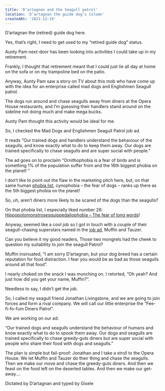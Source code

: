```yaml
---
title: 'D’artagnan and the Seagull patrol'
location: 'D’artagnan the guide dog’s Column'
createdAt: '2021-12-19'
---
```

D’artagnan the (retired) guide dog here.

Yes, that’s right, I need to get used to my “retired guide dog” status.

Aunty Pam next-door has been looking into activities I could take up in my retirement.

Frankly, I thought that retirement meant that I could just lie all day at home on the sofa or on my trampoline bed on the patio.

Anyway, Aunty Pam saw a story on TV about this mob who have come up with the idea for an enterprise called mad dogs and Englishmen Seagull patrol.

The dogs run around and chase seagulls away from diners at the Opera House restaurants, and I’m guessing their handlers stand around on the sideline not doing much and make mega bucks.

Aunty Pam thought this activity would be ideal for me.

So, I checked the Mad Dogs and Englishmen Seagull Patrol job ad.

It reads “Our trained dogs and handlers understand the behaviour of the seagulls, and know exactly what to do to keep them away. Our dogs are trained specifically to chase seagulls and are super social with people.”

The ad goes on to proclaim “Ornithophobia is a fear of birds and is something 1% of the population suffer from and the 16th biggest phobia on the planet! “

I don’t like to point out the flaw in the marketing pitch here, but, on that same human [phobia list](https://www.fearof.net/), cynophobia – the fear of dogs – ranks up there as the 5th biggest phobia on the planet!

So, uh, aren’t diners more likely to be scared of the dogs than the seagulls?

On that phobia list, I especially liked number 26: [Hippopotomonstrosesquippedaliophobia – The fear of long words](https://www.fearof.net/fear-of-long-words-phobia-hippopotomonstrosesquippedaliophobia/)!

Anyway, seemed like a cool job so I got in touch with a couple of their seagull-chasing superstars named in the [job ad](https://www.maddogsdogwalking.com.au/seagull-patrol/), Muffin and Tauzer.

Can you believe it my good readers, Those two mongrels had the cheek to question my suitability to join the seagull Patrol?

Muffin insinuated, “I am sorry D’artagnan, but your dog breed has a certain reputation for food distraction. I fear you would be as bad as those seagulls around all that food”.

I nearly choked on the snack I was munching on. I retorted, “Oh yeah? And just how did you get your name, Muffin?”.

Needless to say, I didn’t get the job.

So, I called my seagull friend Jonathan Livingstone, and we are going to join forces and form a rival company. We will call our little enterprise the “Fee-fi-fo-fum Diners Patrol”.

We are working on our ad:

“Our trained dogs and seagulls understand the behaviour of humans and know exactly what to do to spook them away. Our dogs and seagulls are trained specifically to chase greedy-guts diners but are super social with people who share their food with dogs and seagulls.”

The plan is simple but fail-proof: Jonathan and I take a stroll to the Opera House. We let Muffin and Tauzer do their thing and chase the seagulls. Then we make our move and chase the greedy-guts diners. And then we feast on the food left on the deserted tables. And then we make our get-away….

Dictated by D’artagnan and typed by Gisele 